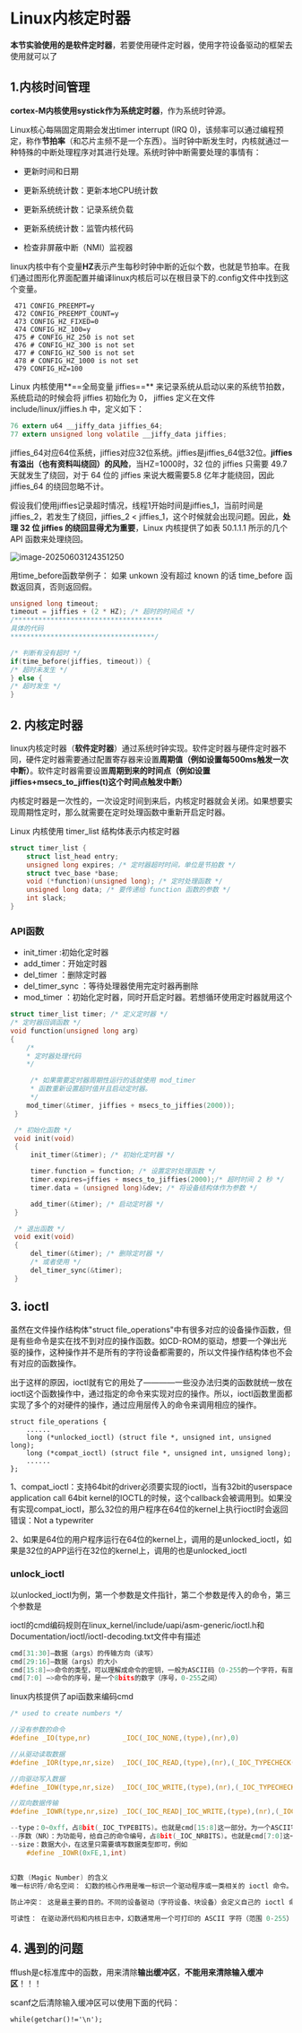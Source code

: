 # Linux内核定时器

**本节实验使用的是软件定时器**，若要使用硬件定时器，使用字符设备驱动的框架去使用就可以了

## 1.内核时间管理

**cortex-M内核使用systick作为系统定时器**，作为系统时钟源。

Linux核心每隔固定周期会发出timer interrupt (IRQ 0)，该频率可以通过编程预定，称作**节拍率**（和芯片主频不是一个东西）。当时钟中断发生时，内核就通过一种特殊的中断处理程序对其进行处理。系统时钟中断需要处理的事情有：

- 更新时间和日期

- 更新系统统计数：更新本地CPU统计数

- 更新系统统计数：记录系统负载

- 更新系统统计数：监管内核代码

- 检查非屏蔽中断（NMI）监视器



linux内核中有个变量**HZ**表示产生每秒时钟中断的近似个数，也就是节拍率。在我们通过图形化界面配置并编译linux内核后可以在根目录下的.config文件中找到这个变量。

```shell
 471 CONFIG_PREEMPT=y
 472 CONFIG_PREEMPT_COUNT=y
 473 CONFIG_HZ_FIXED=0
 474 CONFIG_HZ_100=y
 475 # CONFIG_HZ_250 is not set
 476 # CONFIG_HZ_300 is not set
 477 # CONFIG_HZ_500 is not set
 478 # CONFIG_HZ_1000 is not set
 479 CONFIG_HZ=100
```





Linux 内核使用**==全局变量 jiffies==** 来记录系统从启动以来的系统节拍数，系统启动的时候会将 jiffies 初始化为 0， jiffies 定义在文件 include/linux/jiffies.h 中，定义如下：

```c
76 extern u64 __jiffy_data jiffies_64;
77 extern unsigned long volatile __jiffy_data jiffies;
```

jiffies_64对应64位系统，jiffies对应32位系统。jiffies是jiffies_64低32位。**jiffies有溢出（也有资料叫绕回）的风险**，当HZ=1000时，32 位的 jiffies 只需要 49.7 天就发生了绕回，对于 64 位的 jiffies 来说大概需要5.8 亿年才能绕回，因此 jiffies_64 的绕回忽略不计。

假设我们使用jiffies记录超时情况，线程1开始时间是jiffies_1，当前时间是jiffies_2，若发生了绕回，jiffies_2 < jiffies_1，这个时候就会出现问题。因此，**处理 32 位 jiffies 的绕回显得尤为重要**，Linux 内核提供了如表 50.1.1.1 所示的几个 API 函数来处理绕回。

![image-20250603124351250](./timer.assets/image-20250603124351250.png)

用time_before函数举例子： 如果 unkown 没有超过 known 的话 time_before 函数返回真，否则返回假。

```c
unsigned long timeout;
timeout = jiffies + (2 * HZ); /* 超时的时间点 */
/*************************************
具体的代码
************************************/

/* 判断有没有超时 */
if(time_before(jiffies, timeout)) {
/* 超时未发生 */
} else {
/* 超时发生 */
}
```





## 2. 内核定时器

linux内核定时器（**软件定时器**）通过系统时钟实现。软件定时器与硬件定时器不同，硬件定时器需要通过配置寄存器来设置**周期值（例如设置每500ms触发一次中断）**。软件定时器需要设置**周期到来的时间点（例如设置jiffies+msecs_to_jiffies(t)这个时间点触发中断）**



内核定时器是一次性的，一次设定时间到来后，内核定时器就会关闭。如果想要实现周期性定时，那么就需要在定时处理函数中重新开启定时器。



Linux 内核使用 timer_list 结构体表示内核定时器

```c
struct timer_list {
	struct list_head entry;
	unsigned long expires; /* 定时器超时时间，单位是节拍数 */
	struct tvec_base *base;
	void (*function)(unsigned long); /* 定时处理函数 */
	unsigned long data; /* 要传递给 function 函数的参数 */
	int slack;
}
```



### API函数

- init_timer :初始化定时器
- add_timer：开始定时器
- del_timer ：删除定时器
- del_timer_sync ：等待处理器使用完定时器再删除
- mod_timer ：初始化定时器，同时开启定时器。若想循环使用定时器就用这个

```c
struct timer_list timer; /* 定义定时器 */
/* 定时器回调函数 */
void function(unsigned long arg)
{
    /*
    * 定时器处理代码
    */

     /* 如果需要定时器周期性运行的话就使用 mod_timer
     * 函数重新设置超时值并且启动定时器。
     */
 	mod_timer(&timer, jiffies + msecs_to_jiffies(2000));
 }

 /* 初始化函数 */
 void init(void)
 {
     init_timer(&timer); /* 初始化定时器 */

     timer.function = function; /* 设置定时处理函数 */
     timer.expires=jffies + msecs_to_jiffies(2000);/* 超时时间 2 秒 */
     timer.data = (unsigned long)&dev; /* 将设备结构体作为参数 */

     add_timer(&timer); /* 启动定时器 */
 }

 /* 退出函数 */
 void exit(void)
 {
     del_timer(&timer); /* 删除定时器 */
     /* 或者使用 */
     del_timer_sync(&timer);
 }
```





## 3. ioctl

虽然在文件操作结构体"struct file_operations"中有很多对应的设备操作函数，但是有些命令是实在找不到对应的操作函数。如CD-ROM的驱动，想要一个弹出光驱的操作，这种操作并不是所有的字符设备都需要的，所以文件操作结构体也不会有对应的函数操作。

出于这样的原因，ioctl就有它的用处了————一些没办法归类的函数就统一放在ioctl这个函数操作中，通过指定的命令来实现对应的操作。所以，ioctl函数里面都实现了多个的对硬件的操作，通过应用层传入的命令来调用相应的操作。

```
struct file_operations {
	......
	long (*unlocked_ioctl) (struct file *, unsigned int, unsigned long);
	long (*compat_ioctl) (struct file *, unsigned int, unsigned long);
	......
};
```

1、compat_ioctl：支持64bit的driver必须要实现的ioctl，当有32bit的userspace application call 64bit kernel的IOCTL的时候，这个callback会被调用到。如果没有实现compat_ioctl，那么32位的用户程序在64位的kernel上执行ioctl时会返回错误：Not a typewriter

2、如果是64位的用户程序运行在64位的kernel上，调用的是unlocked_ioctl，如果是32位的APP运行在32位的kernel上，调用的也是unlocked_ioctl	



### unlock_ioctl

以unlocked_ioctl为例，第一个参数是文件指针，第二个参数是传入的命令，第三个参数是

ioctl的cmd编码规则在linux_kernel/include/uapi/asm-generic/ioctl.h和Documentation/ioctl/ioctl-decoding.txt文件中有描述


```c
cmd[31:30]—数据（args）的传输方向（读写）
cmd[29:16]—数据（args）的大小
cmd[15:8]—>命令的类型，可以理解成命令的密钥，一般为ASCII码（0-255的一个字符，有部分字符已经被占用，每个字符的序号段可能部分被占用）
cmd[7:0] —>命令的序号，是一个8bits的数字（序号，0-255之间）

```

linux内核提供了api函数来编码cmd

```c
/* used to create numbers */

//没有参数的命令
#define _IO(type,nr)		_IOC(_IOC_NONE,(type),(nr),0)	

//从驱动读取数据
#define _IOR(type,nr,size)	_IOC(_IOC_READ,(type),(nr),(_IOC_TYPECHECK(size)))	

//向驱动写入数据
#define _IOW(type,nr,size)	_IOC(_IOC_WRITE,(type),(nr),(_IOC_TYPECHECK(size)))

//双向数据传输
#define _IOWR(type,nr,size)	_IOC(_IOC_READ|_IOC_WRITE,(type),(nr),(_IOC_TYPECHECK(size)))

--type：0~0xff，占8bit(_IOC_TYPEBITS)。也就是cmd[15:8]这一部分。为一个ASCII字符，内核文档给出一些推荐的或者已经被使用的幻数，也可以叫做魔数。
--序数（NR）：为功能号，给自己的命令编号，占8bit(_IOC_NRBITS)。也就是cmd[7:0]这一部分。
--size：数据大小，在这里只需要填写数据类型即可，例如
    #define _IOWR(0xFE,1,int)
    
    
幻数 (Magic Number) 的含义
唯一标识符/命名空间： 幻数的核心作用是唯一标识一个驱动程序或一类相关的 ioctl 命令。它相当于一个“命名空间”。

防止冲突： 这是最主要的目的。不同的设备驱动（字符设备、块设备）会定义自己的 ioctl 命令。如果没有幻数，两个毫不相干的驱动完全有可能定义出数值相同的 cmd。当应用程序对一个文件描述符调用 ioctl(fd, cmd, arg) 时，内核需要根据文件描述符关联的驱动来判断 cmd 是否有效以及如何处理。幻数提供了一个快速检查机制：内核可以首先检查传入 cmd 中的幻数字段是否与该驱动注册时使用的幻数相匹配。如果不匹配，通常意味着这个 cmd 不是发给这个驱动的（或者是无效的），内核可以立即返回 -ENOTTY 或 -ENOIOCTLCMD 错误，而无需进一步解析命令。这大大减少了不同驱动间命令冲突的可能性。

可读性： 在驱动源代码和内核日志中，幻数通常用一个可打印的 ASCII 字符（范围 0-255）来表示（例如 'k', 'p', 'T'）。这使得代码和调试信息更易读。虽然最终编码到 cmd 里的是一个 8 位整数，但在源码中看到 _IO('E', 1) 比看到 0x4501 更容易理解这个命令是属于某个“E”打头的驱动或模块的。
```







## 4. 遇到的问题

 fflush是c标准库中的函数，用来清除**输出缓冲区**，**不能用来清除输入缓冲区**！！！

scanf之后清除输入缓冲区可以使用下面的代码：

```
while(getchar()!='\n');
```

